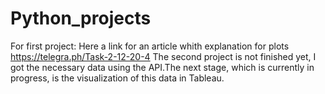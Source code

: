# Python_projects
For first project: 
Here a link for an article whith explanation for plots
https://telegra.ph/Task-2-12-20-4
The second project is not finished yet, I got the necessary data using the API.The next stage, which is currently in progress, is the visualization of this data in Tableau.
